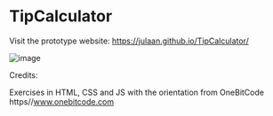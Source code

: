 # TipCalculator

Visit the prototype website: https://julaan.github.io/TipCalculator/

![image](https://user-images.githubusercontent.com/107024416/202779549-b59a108e-8513-45cb-96a9-f5243e93c243.png)

Credits:

Exercises in HTML, CSS and JS with the orientation from OneBitCode https//www.onebitcode.com
